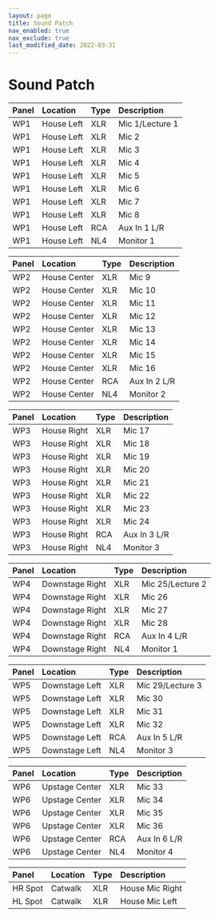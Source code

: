 ```yaml
---
layout: page
title: Sound Patch
nav_enabled: true
nav_exclude: true
last_modified_date: 2022-03-31
---
```


# Sound Patch

| Panel | Location | Type | Description |
|:------|:---------|:-----|:------------|
| WP1 | House Left | XLR | Mic 1/Lecture 1 |
| WP1 | House Left | XLR | Mic 2 |
| WP1 | House Left | XLR | Mic 3 |
| WP1 | House Left | XLR | Mic 4 |
| WP1 | House Left | XLR | Mic 5 |
| WP1 | House Left | XLR | Mic 6 |
| WP1 | House Left | XLR | Mic 7 |
| WP1 | House Left | XLR | Mic 8 |
| WP1 | House Left | RCA | Aux In 1 L/R |
| WP1 | House Left | NL4 | Monitor 1 |

| Panel | Location | Type | Description |
|:------|:---------|:-----|:------------|
| WP2 | House Center | XLR | Mic 9 |
| WP2 | House Center | XLR | Mic 10 |
| WP2 | House Center | XLR | Mic 11 |
| WP2 | House Center | XLR | Mic 12 |
| WP2 | House Center | XLR | Mic 13 |
| WP2 | House Center | XLR | Mic 14 |
| WP2 | House Center | XLR | Mic 15 |
| WP2 | House Center | XLR | Mic 16 |
| WP2 | House Center | RCA | Aux In 2 L/R |
| WP2 | House Center | NL4 | Monitor 2 |

| Panel | Location | Type | Description |
|:------|:---------|:-----|:------------|
| WP3 | House Right | XLR | Mic 17 |
| WP3 | House Right | XLR | Mic 18 |
| WP3 | House Right | XLR | Mic 19 |
| WP3 | House Right | XLR | Mic 20 |
| WP3 | House Right | XLR | Mic 21 |
| WP3 | House Right | XLR | Mic 22 |
| WP3 | House Right | XLR | Mic 23 |
| WP3 | House Right | XLR | Mic 24 |
| WP3 | House Right | RCA | Aux In 3 L/R |
| WP3 | House Right | NL4 | Monitor 3 |

| Panel | Location | Type | Description |
|:------|:---------|:-----|:------------|
| WP4 | Downstage Right | XLR | Mic 25/Lecture 2 |
| WP4 | Downstage Right | XLR | Mic 26 |
| WP4 | Downstage Right | XLR | Mic 27 |
| WP4 | Downstage Right | XLR | Mic 28 |
| WP4 | Downstage Right | RCA | Aux In 4 L/R |
| WP4 | Downstage Right | NL4 | Monitor 1 |

| Panel | Location | Type | Description |
|:------|:---------|:-----|:------------|
| WP5 | Downstage Left | XLR | Mic 29/Lecture 3 |
| WP5 | Downstage Left | XLR | Mic 30 |
| WP5 | Downstage Left | XLR | Mic 31 |
| WP5 | Downstage Left | XLR | Mic 32 |
| WP5 | Downstage Left | RCA | Aux In 5 L/R |
| WP5 | Downstage Left | NL4 | Monitor 3 |

| Panel | Location | Type | Description |
|:------|:---------|:-----|:------------|
| WP6 | Upstage Center | XLR | Mic 33 |
| WP6 | Upstage Center | XLR | Mic 34 |
| WP6 | Upstage Center | XLR | Mic 35 |
| WP6 | Upstage Center | XLR | Mic 36 |
| WP6 | Upstage Center | RCA | Aux In 6 L/R |
| WP6 | Upstage Center | NL4 | Monitor 4 |

| Panel | Location | Type | Description |
|:------|:---------|:-----|:------------|
| HR Spot | Catwalk | XLR | House Mic Right |
| HL Spot | Catwalk | XLR | House Mic Left |